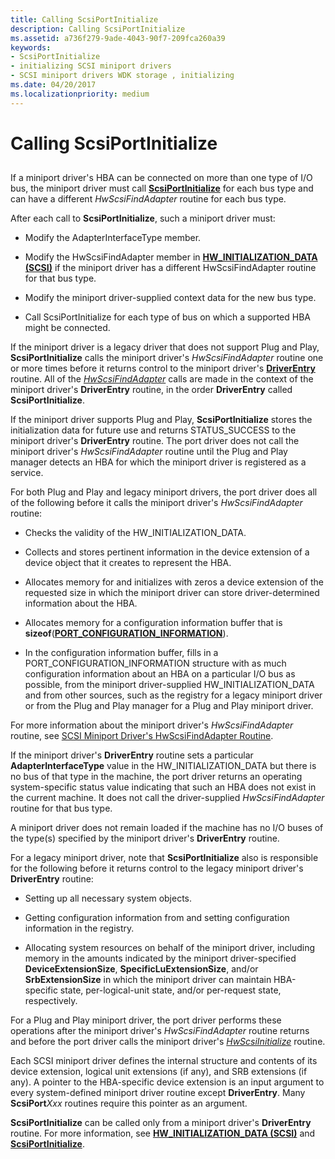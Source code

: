 ```yaml
---
title: Calling ScsiPortInitialize
description: Calling ScsiPortInitialize
ms.assetid: a736f279-9ade-4043-90f7-209fca260a39
keywords:
- ScsiPortInitialize
- initializing SCSI miniport drivers
- SCSI miniport drivers WDK storage , initializing
ms.date: 04/20/2017
ms.localizationpriority: medium
---
```


# Calling ScsiPortInitialize


## <span id="ddk_calling_scsiportinitialize_kg"></span><span id="DDK_CALLING_SCSIPORTINITIALIZE_KG"></span>


If a miniport driver's HBA can be connected on more than one type of I/O bus, the miniport driver must call [**ScsiPortInitialize**](https://docs.microsoft.com/windows-hardware/drivers/ddi/content/srb/nf-srb-scsiportinitialize) for each bus type and can have a different *HwScsiFindAdapter* routine for each bus type.

After each call to **ScsiPortInitialize**, such a miniport driver must:

-   Modify the AdapterInterfaceType member.

-   Modify the HwScsiFindAdapter member in [**HW\_INITIALIZATION\_DATA (SCSI)**](https://docs.microsoft.com/windows-hardware/drivers/ddi/content/srb/ns-srb-_hw_initialization_data) if the miniport driver has a different HwScsiFindAdapter routine for that bus type.

-   Modify the miniport driver-supplied context data for the new bus type.

-   Call ScsiPortInitialize for each type of bus on which a supported HBA might be connected.

If the miniport driver is a legacy driver that does not support Plug and Play, **ScsiPortInitialize** calls the miniport driver's *HwScsiFindAdapter* routine one or more times before it returns control to the miniport driver's [**DriverEntry**](scsi-miniport-driver-s-driverentry-routine.md) routine. All of the [*HwScsiFindAdapter*](https://docs.microsoft.com/previous-versions/windows/hardware/drivers/ff557300(v=vs.85)) calls are made in the context of the miniport driver's **DriverEntry** routine, in the order **DriverEntry** called **ScsiPortInitialize**.

If the miniport driver supports Plug and Play, **ScsiPortInitialize** stores the initialization data for future use and returns STATUS\_SUCCESS to the miniport driver's **DriverEntry** routine. The port driver does not call the miniport driver's *HwScsiFindAdapter* routine until the Plug and Play manager detects an HBA for which the miniport driver is registered as a service.

For both Plug and Play and legacy miniport drivers, the port driver does all of the following before it calls the miniport driver's *HwScsiFindAdapter* routine:

-   Checks the validity of the HW\_INITIALIZATION\_DATA.

-   Collects and stores pertinent information in the device extension of a device object that it creates to represent the HBA.

-   Allocates memory for and initializes with zeros a device extension of the requested size in which the miniport driver can store driver-determined information about the HBA.

-   Allocates memory for a configuration information buffer that is **sizeof**([**PORT\_CONFIGURATION\_INFORMATION**](https://docs.microsoft.com/windows-hardware/drivers/ddi/content/srb/ns-srb-_port_configuration_information)).

-   In the configuration information buffer, fills in a PORT\_CONFIGURATION\_INFORMATION structure with as much configuration information about an HBA on a particular I/O bus as possible, from the miniport driver-supplied HW\_INITIALIZATION\_DATA and from other sources, such as the registry for a legacy miniport driver or from the Plug and Play manager for a Plug and Play miniport driver.

For more information about the miniport driver's *HwScsiFindAdapter* routine, see [SCSI Miniport Driver's HwScsiFindAdapter Routine](scsi-miniport-driver-s-hwscsifindadapter-routine.md).

If the miniport driver's **DriverEntry** routine sets a particular **AdapterInterfaceType** value in the HW\_INITIALIZATION\_DATA but there is no bus of that type in the machine, the port driver returns an operating system-specific status value indicating that such an HBA does not exist in the current machine. It does not call the driver-supplied *HwScsiFindAdapter* routine for that bus type.

A miniport driver does not remain loaded if the machine has no I/O buses of the type(s) specified by the miniport driver's **DriverEntry** routine.

For a legacy miniport driver, note that **ScsiPortInitialize** also is responsible for the following before it returns control to the legacy miniport driver's **DriverEntry** routine:

-   Setting up all necessary system objects.

-   Getting configuration information from and setting configuration information in the registry.

-   Allocating system resources on behalf of the miniport driver, including memory in the amounts indicated by the miniport driver-specified **DeviceExtensionSize**, **SpecificLuExtensionSize**, and/or **SrbExtensionSize** in which the miniport driver can maintain HBA-specific state, per-logical-unit state, and/or per-request state, respectively.

For a Plug and Play miniport driver, the port driver performs these operations after the miniport driver's *HwScsiFindAdapter* routine returns and before the port driver calls the miniport driver's [*HwScsiInitialize*](https://docs.microsoft.com/previous-versions/windows/hardware/drivers/ff557302(v=vs.85)) routine.

Each SCSI miniport driver defines the internal structure and contents of its device extension, logical unit extensions (if any), and SRB extensions (if any). A pointer to the HBA-specific device extension is an input argument to every system-defined miniport driver routine except **DriverEntry**. Many **ScsiPort***Xxx* routines require this pointer as an argument.

**ScsiPortInitialize** can be called only from a miniport driver's **DriverEntry** routine. For more information, see [**HW\_INITIALIZATION\_DATA (SCSI)**](https://docs.microsoft.com/windows-hardware/drivers/ddi/content/srb/ns-srb-_hw_initialization_data) and [**ScsiPortInitialize**](https://docs.microsoft.com/windows-hardware/drivers/ddi/content/srb/nf-srb-scsiportinitialize).

 

 




